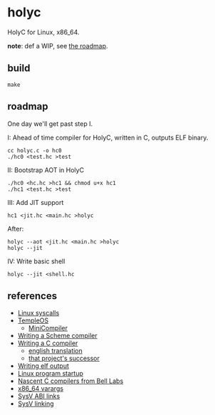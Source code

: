 # holyc

HolyC for Linux, x86_64.

**note**: def a WIP, see [the roadmap](#roadmap).


## build

```
make
```

## roadmap

One day we'll get past step I.

I: Ahead of time compiler for HolyC, written in C, outputs ELF binary.

    cc holyc.c -o hc0
    ./hc0 <test.hc >test

II: Bootstrap AOT in HolyC

    ./hc0 <hc.hc >hc1 && chmod u+x hc1
    ./hc1 <test.hc >test

III: Add JIT support

    hc1 <jit.hc <main.hc >holyc

After:

    holyc --aot <jit.hc <main.hc >holyc
    holyc --jit

IV: Write basic shell

    holyc --jit <shell.hc

## references

- [Linux syscalls](https://blog.rchapman.org/posts/Linux_System_Call_Table_for_x86_64/)
- [TempleOS](https://github.com/cia-foundation/TempleOS)
  - [MiniCompiler](https://github.com/cia-foundation/TempleOS/blob/archive/Demo/Lectures/MiniCompiler.HC)
- [Writing a Scheme compiler](http://scheme2006.cs.uchicago.edu/11-ghuloum.pdf)
- [Writing a C compiler](https://www.sigbus.info/compilerbook)
  - [english translation](https://translate.google.com/translate?hl=en&sl=ja&tl=en&u=https%3A%2F%2Fwww.sigbus.info%2Fcompilerbook)
  - [that project's successor](https://github.com/rui314/chibicc)
- [Writing elf output](https://github.com/lazear/lass/blob/66771edd7fa883e0620b3e00777320e6577f7f33/assembler.c#L53)
- [Linux program startup](https://web.archive.org/web/20191210114310/http://dbp-consulting.com/tutorials/debugging/linuxProgramStartup.html)
- [Nascent C compilers from Bell Labs](https://github.com/dspinellis/unix-history-repo/blob/Research-V2-Snapshot-Development/c/nc0/c00.c)
- [x86_64 varargs](https://blog.nelhage.com/2010/10/amd64-and-va_arg/)
- [SysV ABI links](https://wiki.osdev.org/System_V_ABI)
- [SysV linking](https://www.cl.cam.ac.uk/~pes20/rems/papers/oopsla-elf-linking-2016.pdf)

